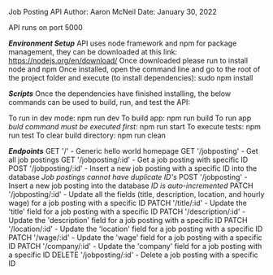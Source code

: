 Job Posting API
Author: Aaron McNeil
Date: January 30, 2022


API runs on port 5000


***Environment Setup***
API uses node framework and npm for package management, they can be downloaded at this link: https://nodejs.org/en/download/
Once downloaded please run to install node and npm
Once installed, open the command line and go to the root of the project folder and execute (to install dependencies): sudo npm install


***Scripts***
Once the dependencies have finished installing, the below commands can be used to build, run, and test the API:

To run in dev mode: npm run dev
To build app: npm run build
To run app *buld command must be executed first*: npm run start
To execute tests: npm run test
To clear build directory: npm run clean


***Endpoints***
GET    '/'                - Generic hello world homepage
GET    '/jobposting'      - Get all job postings
GET    '/jobposting/:id'  - Get a job posting with specific ID
POST   '/jobposting/:id'  - Insert a new job posting with a specific ID into the database *Job postings cannot have duplicate ID's*
POST   '/jobposting'      - Insert a new job posting into the database *ID is auto-incremented*
PATCH  '/jobposting/:id'  - Update all the fields (title, description, location, and hourly wage) for a job posting with a specific ID
PATCH  '/title/:id'       - Update the 'title' field for a job posting with a specific ID
PATCH  '/description/:id' - Update the 'description' field for a job posting with a specific ID
PATCH  '/location/:id'    - Update the 'location' field for a job posting with a specific ID
PATCH  '/wage/:id'        - Update the 'wage' field for a job posting with a specific ID
PATCH  '/company/:id'     - Update the 'company' field for a job posting with a specific ID
DELETE '/jobposting/:id'  - Delete a job posting with a specific ID